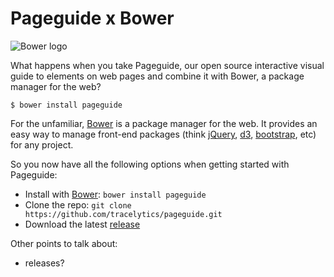 # Pageguide x Bower

![Bower logo][5]

What happens when you take Pageguide, our open source interactive visual guide
to elements on web pages and combine it with Bower, a package manager for the
web?

```
$ bower install pageguide
```

For the unfamiliar, [Bower][2] is a package manager for the web. It provides
an easy way to manage front-end packages (think [jQuery][6], [d3][7],
[bootstrap][8], etc) for any project.

So you now have all the following options when getting started with Pageguide:

- Install with [Bower](http://bower.io/): `bower install pageguide`
- Clone the repo: `git clone https://github.com/tracelytics/pageguide.git`
- Download the latest [release](https://github.com/tracelytics/pageguide/releases)

Other points to talk about:

- releases?

[1]: http://sindresorhus.com/bower-components/#!/search/pageguide
[2]: http://bower.io/
[3]: https://github.com/tracelytics/pageguide
[4]: http://tracelytics.github.io/pageguide/
[5]: https://raw2.github.com/danriti/moleskine/master/pageguide-bower/images/bower-logo.png
[6]: https://github.com/jquery/jquery
[7]: https://github.com/mbostock/d3
[8]: https://github.com/twbs/bootstrap
